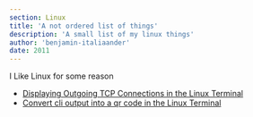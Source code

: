 ```yaml
---
section: Linux
title: 'A not ordered list of things'
description: 'A small list of my linux things'
author: 'benjamin-italiaander'
date: 2011
---
```

I Like Linux for some reason

- [Displaying Outgoing TCP Connections in the Linux Terminal](https://raw.githubusercontent.com/Benjamin-Italiaander/My_Notes/refs/heads/main/Linux/cli/outgoing_connections.md)
- [Convert cli output into a qr code in the Linux Terminal](https://raw.githubusercontent.com/Benjamin-Italiaander/My_Notes/refs/heads/main/Linux/cli/qrcode.md)
